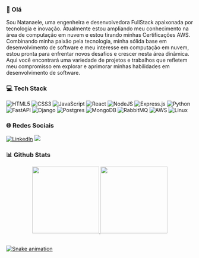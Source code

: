 ### 👋 Olá 

Sou Natanaele, uma engenheira e desenvolvedora FullStack apaixonada por tecnologia e inovação. Atualmente estou ampliando meu conhecimento na área de computação em nuvem e estou tirando minhas Certificações AWS. Combinando minha paixão pela tecnologia, minha sólida base em desenvolvimento de software e meu interesse em computação em nuvem, estou pronta para enfrentar novos desafios e crescer nesta área dinâmica. Aqui você encontrará uma variedade de projetos e trabalhos que refletem meu compromisso em explorar e aprimorar minhas habilidades em desenvolvimento de software.

### 💻 Tech Stack
![HTML5](https://img.shields.io/badge/html5-%23E34F26.svg?style=for-the-badge&logo=html5&logoColor=white)
![CSS3](https://img.shields.io/badge/css3-%231572B6.svg?style=for-the-badge&logo=css3&logoColor=white)
![JavaScript](https://img.shields.io/badge/javascript-%23323330.svg?style=for-the-badge&logo=javascript&logoColor=%23F7DF1E)
![React](https://img.shields.io/badge/react-%2320232a.svg?style=for-the-badge&logo=react&logoColor=%2361DAFB)
![NodeJS](https://img.shields.io/badge/node.js-6DA55F?style=for-the-badge&logo=node.js&logoColor=white)
![Express.js](https://img.shields.io/badge/express.js-%23404d59.svg?style=for-the-badge&logo=express&logoColor=%2361DAFB)
![Python](https://img.shields.io/badge/python-3670A0?style=for-the-badge&logo=python&logoColor=ffdd54)
![FastAPI](https://img.shields.io/badge/FastAPI-005571?style=for-the-badge&logo=fastapi)
![Django](https://img.shields.io/badge/django-%23092E20.svg?style=for-the-badge&logo=django&logoColor=white)
![Postgres](https://img.shields.io/badge/postgres-%23316192.svg?style=for-the-badge&logo=postgresql&logoColor=white)
![MongoDB](https://img.shields.io/badge/MongoDB-%234ea94b.svg?style=for-the-badge&logo=mongodb&logoColor=white)
![RabbitMQ](https://img.shields.io/badge/Rabbitmq-FF6600?style=for-the-badge&logo=rabbitmq&logoColor=white)
![AWS](https://img.shields.io/badge/AWS-%23FF9900.svg?style=for-the-badge&logo=amazon-aws&logoColor=white)
![Linux](https://img.shields.io/badge/Linux-FCC624?style=for-the-badge&logo=linux&logoColor=black)


### 🌐 Redes Sociais

[![LinkedIn](https://img.shields.io/badge/linkedin-%230077B5.svg?style=for-the-badge&logo=linkedin&logoColor=white)](https://www.linkedin.com/in/natanaelebalica/)
<a href = "mailto:natanaelebalic@gmail.com"><img src="https://img.shields.io/badge/-Gmail-%23333?style=for-the-badge&logo=gmail&logoColor=white" target="_blank"></a>

### 📊 Github Stats
<div align="center">
  <a href="https://github.com/nathbalica">
  <img height="180em" src="https://github-readme-stats.vercel.app/api?username=nathbalica&show_icons=true&theme=dracula&include_all_commits=true&count_private=true"/>
<img height="180em" src="https://github-readme-stats.vercel.app/api/top-langs/?username=nathbalica&layout=compact&langs_count=7&theme=dracula"/>
</div>

 ##
 
<div>  
  
   ![Snake animation](https://github.com/nathbalica/nathbalica/blob/output/github-contribution-grid-snake.svg)
   
</div>
 

